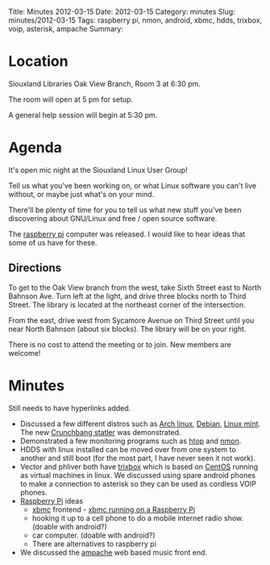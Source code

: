 Title: Minutes 2012-03-15
Date: 2012-03-15
Category: minutes 
Slug: minutes/2012-03-15
Tags: raspberry pi, nmon, android, xbmc, hdds, trixbox, voip, asterisk,
ampache
Summary:

Location
========

Siouxland Libraries Oak View Branch, Room 3 at 6:30 pm.

The room will open at 5 pm for setup.

A general help session will begin at 5:30 pm.

Agenda
======

It's open mic night at the Siouxland Linux User Group!

Tell us what you've been working on, or what Linux software you can't
live without, or maybe just what's on your mind.

There'll be plenty of time for you to tell us what new stuff you've been
discovering about GNU/Linux and free / open source software.

The [raspberry pi](http://www.raspberrypi.org/) computer was released. I
would like to hear ideas that some of us have for these.

Directions
----------

To get to the Oak View branch from the west, take Sixth Street east to
North Bahnson Ave. Turn left at the light, and drive three blocks north
to Third Street. The library is located at the northeast corner of the
intersection.

From the east, drive west from Sycamore Avenue on Third Street until you
near North Bahnson (about six blocks). The library will be on your
right.

There is no cost to attend the meeting or to join. New members are
welcome!

Minutes
=======

Still needs to have hyperlinks added.

-   Discussed a few different distros such as [Arch
    linux](http://www.archlinux.org/), [Debian](http://www.debian.org/),
    [Linux mint](http://linuxmint.com/). The new [Crunchbang
    statler](http://crunchbanglinux.org/) was demonstrated.
-   Demonstrated a few monitoring programs such as
    [htop](http://htop.sourceforge.net/) and
    [nmon](http://nmon.sourceforge.net/pmwiki.php).
-   HDDS with linux installed can be moved over from one system to
    another and still boot (for the most part, I have never seen it not
    work).
-   Vector and phliver both have [trixbox](http://fonality.com/trixbox/)
    which is based on [CentOS](http://www.centos.org/) running as
    virtual machines in linux. We discussed using spare android phones
    to make a connection to asterisk so they can be used as cordless
    VOIP phones.
-   [Raspberry Pi](http://www.raspberrypi.org/) ideas
    -   [xbmc](http://xbmc.org/) frontend - [xbmc running on a Raspberry
        Pi](http://www.raspberrypi.org/archives/571)
    -   hooking it up to a cell phone to do a mobile internet radio
        show. (doable with android?)
    -   car computer. (doable with android?)
    -   There are alternatives to raspberry pi
-   We discussed the [ampache](http://ampache.org/) web based music
    front end.

